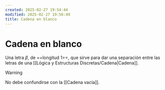 ```yaml
---
created: 2025-02-27 19:54:44
modified: 2025-02-27 19:56:49
title: Cadena en blanco
---
```


# Cadena en blanco

Una letra $\beta$, de ==longitud 1==, que sirve para dar una separación entre las letras de una [[Lógica y Estructuras Discretas/Cadena|Cadena]].

> [!warning]
> No debe confundirse con la [[Cadena vacía]].
